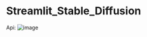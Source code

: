 # Streamlit_Stable_Diffusion

Api:
![image](https://github.com/Daremitsu1/Streamlit_Stable_Diffusion/assets/54842807/695beefd-6e3d-47bd-8b1e-fc6a8163eb82)

